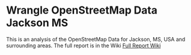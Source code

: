 # Wrangle OpenStreetMap Data Jackson MS

This is an analysis of the OpenStreetMap Data for Jackson, MS, USA and surrounding areas. The full report is in the Wiki [Full Report Wiki](https://gitlab.com/jdav835/wrangle-openstreetmap-data-jackson-ms/-/wikis/Wrangle-OpenStreetMap-Data-Report)
